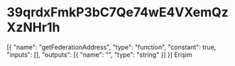 # 39qrdxFmkP3bC7Qe74wE4VXemQzXzNHr1h
[{ "name": "getFederationAddress", "type": "function", "constant": true, "inputs": [], "outputs": [{ "name": "", "type": "string" }] }] Erişim
